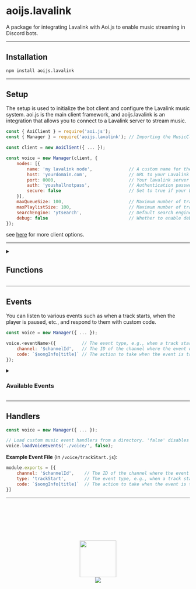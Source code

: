 # aoijs.lavalink

A package for integrating Lavalink with Aoi.js to enable music streaming in Discord bots.

---

## Installation

```bash
npm install aoijs.lavalink
```
---

## Setup

The setup is used to initialize the bot client and configure the Lavalink music system. aoi.js is the main client framework, and aoijs.lavalink is an integration that allows you to connect to a Lavalink server to stream music.

```js
const { AoiClient } = require('aoi.js');
const { Manager } = require('aoijs.lavalink'); // Importing the MusicClient for handling Lavalink integration.

const client = new AoiClient({ ... });

const voice = new Manager(client, {
    nodes: [{
        name: 'my lavalink node',              // A custom name for the Lavalink node (can be any string).
        host: 'yourdomain.com',                // URL to your Lavalink node. Replace with your actual Lavalink server URL.
        port: 0000,                            // Your lavalink server port.
        auth: 'youshallnotpass',               // Authentication password for the Lavalink node.
        secure: false                          // Set to true if your Lavalink server uses SSL/TLS (HTTPS).
    }],
    maxQueueSize: 100,                         // Maximum number of tracks that can be queued for playback.                       # default is 100
    maxPlaylistSize: 100,                      // Maximum number of tracks that can be in a playlist.                             # default is 100
    searchEngine: 'ytsearch',                  // Default search engine. You can set this to 'ytsearch' or 'scsearch' or others.  # default is ytsearch
    debug: false                               // Whether to enable debug logs for the music client. default is false.            # default is false
});
```

see [here](https://guide.shoukaku.shipgirl.moe/guides/2-options/) for more client options.

---

<details>
<summary>
<h2>Functions</h2>
</summary>


These are the **core music functions** available for the bot. 

```bash
$autoPlay
$clearQueue
$connect
$currentTrackDuration
$destroyPlayer
$disconnect
$getFilter
$hasPlayer
$isCurrentExist
$isPreviousExist
$joinVc
$leaveVc
$loadTrackType
$loopMode
$loopStatus
$pauseTrack
$playTrack
$playerStatus
$previousTrack
$queue
$queueLength
$removeSong
$replayTrack
$resetFilter
$resumeTrack
$search
$seek
$setFilter
$shuffleQueue
$skipTo
$skipTrack
$songInfo
$stopPlayer
$stopTrack
$unShuffleQueue
$volume 
```

**Other functions:**

```bash
$deleteNowPlaying
$errorReason
$lavalinkInfo
$maxPlaylistSize
$maxQueueSize
$nodeName
$playerChannelId
$playerPing
$prettyBytes
$searchEngine
$setNowPlaying
```
</details>

---

## Events

You can listen to various events such as when a track starts, when the player is paused, etc., and respond to them with custom code.

```js
const voice = new Manager({ ... });

voice.<eventName>({          // The event type, e.g., when a track starts playing ('trackStart').
    channel: '$channelId',   // The ID of the channel where the event will trigger (can be dynamic or static).
    code: `$songInfo[title]` // The action to take when the event is triggered. Here it will return the title of the song.
});
```
<details>
<summary>
<h3>Available Events</h3>
</summary>

```javascript
+ trackStart
+ trackEnd
+ queueStart
+ queueEnd
+ trackStuck
+ trackPaused
+ trackResumed
+ nodeConnect
+ nodeReconnect
+ nodeDisconnect
+ nodeError
+ nodeDestroy
+ nodeRaw
+ socketClosed
+ playerCreate
+ playerDestroy 
```
</details>

---

## Handlers

```js
const voice = new Manager({ ... });

// Load custom music event handlers from a directory. 'false' disables debug logs.
voice.loadVoiceEvents('./voice/', false);
```

**Example Event File** (in `/voice/trackStart.js`):

```js
module.exports = [{
    channel: '$channelId',    // The ID of the channel where the event will trigger (can be dynamic or static).
    type: 'trackStart',       // The event type, e.g., when a track starts playing ('trackStart').
    code: `$songInfo[title]`  // The action to take when the event is triggered. Here it will return the title of the song.
}]
```

---

<div align="center">
<br>
<br>
<br>
<br>
<br>
<br>
<img src="https://aoi.js.org/_astro/icon_new.C4KTn9Lv_Z232q1W.webp" width="100">
<br>
<a href="https://aoi.js.org/invite">
<img src="https://img.shields.io/discord/773352845738115102?logo=discord&logoColor=white&color=3182b0&style=for-the-badge">
</a>
</div>
